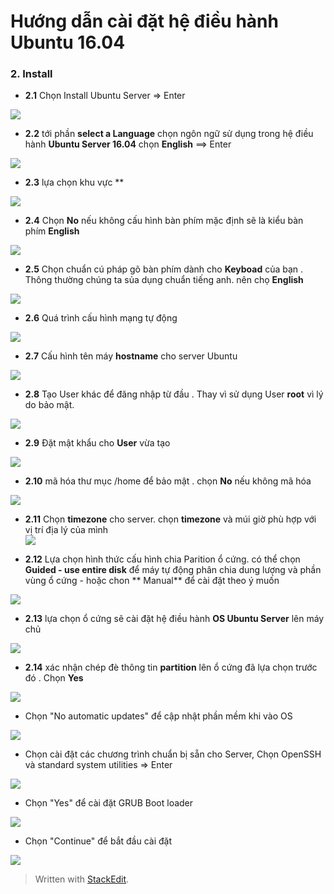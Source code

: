 # Hướng dẫn cài đặt hệ điều hành Ubuntu 16.04


### 2. Install

- **2.1**   Chọn Install Ubuntu Server => Enter

![](https://camo.githubusercontent.com/1c7225a93be5ee3cb3fcdfe384dea7f17ec7f3f0/68747470733a2f2f692e696d6775722e636f6d2f7739387a37574f2e706e67)

- **2.2** tới phần **select a Language** chọn ngôn ngữ sử dụng trong hệ điều hành **Ubuntu Server 16.04** chọn **English** ==> Enter 

![](https://camo.githubusercontent.com/b2aa1b8b4c5da050eab40f08f50aaddfc91410e8/68747470733a2f2f692e696d6775722e636f6d2f49664f7353586f2e706e67)

  - **2.3** lựa chọn khu vực **

![](https://camo.githubusercontent.com/56f11cbc637d8ad42c33b98398afcb17b46c17c5/68747470733a2f2f692e696d6775722e636f6d2f4173504345446d2e706e67)

-  **2.4**  Chọn **No** nếu không cấu hình bàn phím mặc định sẽ là kiểu bàn phím **English**

![](https://camo.githubusercontent.com/2d8085d3a70dc97eb89e86aab3f72b4ed20f4c16/68747470733a2f2f692e696d6775722e636f6d2f3148505576756e2e706e67)

- **2.5** Chọn chuẩn cú pháp gõ bàn phím dành cho  **Keyboad** của bạn . Thông thường chúng ta sủa dụng chuẩn tiếng anh. nên chọ **English**

![](https://camo.githubusercontent.com/29f4926fecbf721d10b881ff7cc1f9fd481e88c4/68747470733a2f2f692e696d6775722e636f6d2f344c79685865752e706e67)

-  **2.6** Quá trình cấu hình mạng tự động

![](https://camo.githubusercontent.com/ec207f83ac1d4508d9245216337c9f858d43abb0/68747470733a2f2f692e696d6775722e636f6d2f463334663857642e706e67)

-  **2.7** Cấu hình tên máy **hostname** cho server Ubuntu 

![](https://camo.githubusercontent.com/b18dfc224f7f631208e978a2052717b457f1009a/68747470733a2f2f692e696d6775722e636f6d2f414676314a4d732e706e67)

-   **2.8** Tạo User khác để đăng nhập từ đầu . Thay vì sử dụng User **root** vì lý do bảo mật. 

![](https://camo.githubusercontent.com/ab8287ff80126554d551b0f59a72c6f9253556d9/68747470733a2f2f692e696d6775722e636f6d2f5331385a6d616f2e706e67)

-  **2.9** Đặt mật khẩu cho **User** vừa tạo 

![](https://camo.githubusercontent.com/50c5bd9e4de25bf17e8cc78144a087c05c443437/68747470733a2f2f692e696d6775722e636f6d2f48336c6d476e672e706e67)

-   **2.10** mã hóa thư mục /home để bảo mật . chọn **No** nếu không mã hóa 

![](https://camo.githubusercontent.com/f1415cedeb80cc557c1f3518775cc36b78bd0f15/68747470733a2f2f692e696d6775722e636f6d2f71564e504c506d2e706e67)


-   **2.11** Chọn **timezone** cho server. chọn **timezone** và múi giờ phù hợp với vị trí địa lý của mình  
![](https://camo.githubusercontent.com/5177e6b7ce4969ee00887d178583d2b4c63ba6dd/68747470733a2f2f692e696d6775722e636f6d2f76596c4e6838712e706e67)

-   **2.12** Lựa chọn hình thức cấu hình chia Parition ổ cứng. có thể chọn **Guided - use entire disk** để máy tự động phân chia dung lượng và phần vùng ổ cứng
		- hoặc chon ** Manual** để cài đặt theo ý muốn 

![](https://camo.githubusercontent.com/65ba5e03e7c0a634ca05143cb7d55e848635e8ca/68747470733a2f2f692e696d6775722e636f6d2f747468586e4c742e706e67)

- **2.13** lựa chọn ổ cứng sẽ cài đặt hệ điều hành **OS Ubuntu Server** lên máy chủ  

![](https://camo.githubusercontent.com/564a90a169b38fc1fdd8bbe98d6837e2ffa75a88/68747470733a2f2f692e696d6775722e636f6d2f704534754365512e706e67)

-  **2.14** xác nhận chép đè thông tin **partition** lên ổ cứng đã lựa chọn trước đó . Chọn **Yes** 

![](https://camo.githubusercontent.com/4d57b8c0386d007c879a6bf20eb0b52e3c59d9a0/68747470733a2f2f692e696d6775722e636f6d2f4f74706c68685a2e706e67)

-   Chọn "No automatic updates" để cập nhật phần mềm khi vào OS

[![](https://camo.githubusercontent.com/9e55e35931a0ba709322dd285bfc41c93ae56b44/68747470733a2f2f692e696d6775722e636f6d2f657a597161447a2e706e67)](https://camo.githubusercontent.com/9e55e35931a0ba709322dd285bfc41c93ae56b44/68747470733a2f2f692e696d6775722e636f6d2f657a597161447a2e706e67)

-   Chọn cài đặt các chương trình chuẩn bị sẵn cho Server, Chọn OpenSSH và standard system utilities => Enter

[![](https://camo.githubusercontent.com/3dac841f44aada330c65291741e03ded90c4485f/68747470733a2f2f692e696d6775722e636f6d2f4647694a48656f2e706e67)](https://camo.githubusercontent.com/3dac841f44aada330c65291741e03ded90c4485f/68747470733a2f2f692e696d6775722e636f6d2f4647694a48656f2e706e67)

-   Chọn "Yes" để cài đặt GRUB Boot loader

[![](https://camo.githubusercontent.com/dccb0036d24752649a2dc6f24aacdb650840ea3e/68747470733a2f2f692e696d6775722e636f6d2f7331536d704e502e706e67)](https://camo.githubusercontent.com/dccb0036d24752649a2dc6f24aacdb650840ea3e/68747470733a2f2f692e696d6775722e636f6d2f7331536d704e502e706e67)

-   Chọn "Continue" để bắt đầu cài đặt

[![](https://camo.githubusercontent.com/d5cbfb9b86cef31289e18eb7f33faee5bb249aa3/68747470733a2f2f692e696d6775722e636f6d2f35325448694c4a2e706e67)](https://camo.githubusercontent.com/d5cbfb9b86cef31289e18eb7f33faee5bb249aa3/68747470733a2f2f692e696d6775722e636f6d2f35325448694c4a2e706e67)

> Written with [StackEdit](https://stackedit.io/).
<!--stackedit_data:
eyJoaXN0b3J5IjpbLTUwNDU1NTg1NCw4ODY2NDU4MDEsLTUwMj
U1NDA5LDE5NTY0NzM2NDNdfQ==
-->